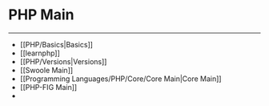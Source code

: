 # PHP Main
***
- [[PHP/Basics|Basics]]
- [[learnphp]]
- [[PHP/Versions|Versions]]
- [[Swoole Main]]
- [[Programming Languages/PHP/Core/Core Main|Core Main]]
- [[PHP-FIG Main]]
- 